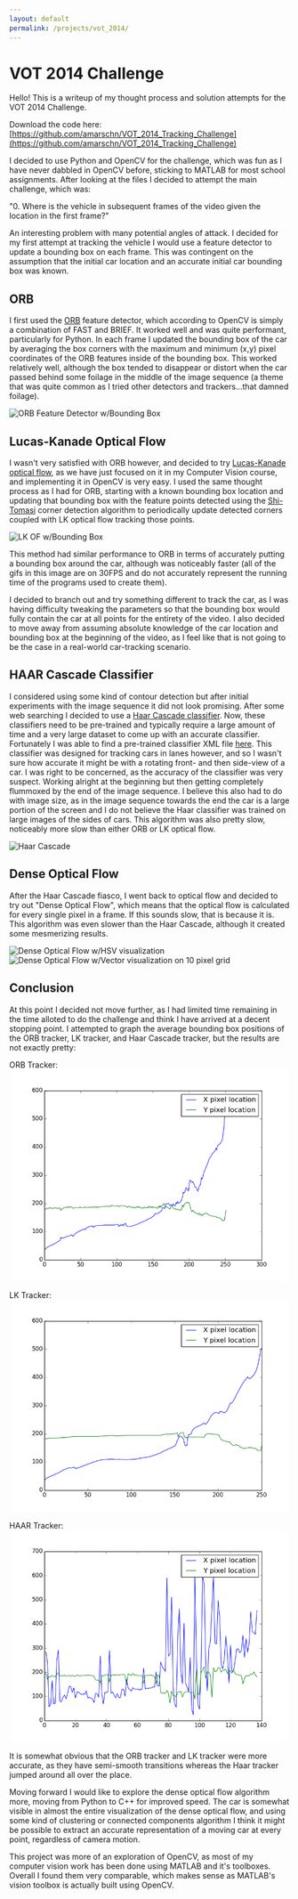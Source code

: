 ```yaml
---
layout: default
permalink: /projects/vot_2014/
---
```


VOT 2014 Challenge
==================

Hello! This is a writeup of my thought process and solution attempts for the VOT 2014 Challenge.

Download the code here: [https://github.com/amarschn/VOT_2014_Tracking_Challenge](https://github.com/amarschn/VOT_2014_Tracking_Challenge)

I decided to use Python and OpenCV for the challenge, which was fun as I have never dabbled in OpenCV before, sticking to MATLAB for most school assignments. After looking at the files I decided to attempt the main challenge, which was:

"0. Where is the vehicle in subsequent frames of the video given the location in the first frame?"

An interesting problem with many potential angles of attack. I decided for my first attempt at tracking the vehicle I would use a feature detector to update a bounding box on each frame. This was contingent on the assumption that the initial car location and an accurate initial car bounding box was known.

ORB
---

I first used the [ORB](https://www.willowgarage.com/sites/default/files/orb_final.pdf) feature detector, which according to OpenCV is simply a combination of FAST and BRIEF. It worked well and was quite performant, particularly for Python. In each frame I updated the bounding box of the car by averaging the box corners with the maximum and minimum (x,y) pixel coordinates of the ORB features inside of the bounding box. This worked relatively well, although the box tended to disappear or distort when the car passed behind some foilage in the middle of the image sequence (a theme that was quite common as I tried other detectors and trackers...that damned foilage).

![ORB Feature Detector w/Bounding Box](/assets/vot_2014_assets/ORB.gif)

Lucas-Kanade Optical Flow
-------------------------

I wasn't very satisfied with ORB however, and decided to try [Lucas-Kanade optical flow](http://en.wikipedia.org/wiki/Lucas%E2%80%93Kanade_method), as we have just focused on it in my Computer Vision course, and implementing it in OpenCV is very easy. I used the same thought process as I had for ORB, starting with a known bounding box location and updating that bounding box with the feature points detected using the [Shi-Tomasi](http://www.ai.mit.edu/courses/6.891/handouts/shi94good.pdf) corner detection algorithm to periodically update detected corners coupled with LK optical flow tracking those points.

![LK OF w/Bounding Box](/assets/vot_2014_assets/LK_OF.gif)

This method had similar performance to ORB in terms of accurately putting a bounding box around the car, although was noticeably faster (all of the gifs in this image are on 30FPS and do not accurately represent the running time of the programs used to create them).

I decided to branch out and try something different to track the car, as I was having difficulty tweaking the parameters so that the bounding box would fully contain the car at all points for the entirety of the video. I also decided to move away from assuming absolute knowledge of the car location and bounding box at the beginning of the video, as I feel like that is not going to be the case in a real-world car-tracking scenario.

HAAR Cascade Classifier
-----------------------

I considered using some kind of contour detection but after initial experiments with the image sequence it did not look promising. After some web searching I decided to use a [Haar Cascade classifier](http://en.wikipedia.org/wiki/Haar-like_features). Now, these classifiers need to be pre-trained and typically require a large amount of time and a very large dataset to come up with an accurate classifier. Fortunately I was able to find a pre-trained classifier XML file [here](https://code.google.com/p/opencv-lane-vehicle-track/). This classifier was designed for tracking cars in lanes however, and so I wasn't sure how accurate it might be with a rotating front- and then side-view of a car. I was right to be concerned, as the accuracy of the classifier was very suspect. Working alright at the beginning but then getting completely flummoxed by the end of the image sequence. I believe this also had to do with image size, as in the image sequence towards the end the car is a large portion of the screen and I do not believe the Haar classifier was trained on large images of the sides of cars. This algorithm was also pretty slow, noticeably more slow than either ORB or LK optical flow.

![Haar Cascade](/assets/vot_2014_assets/HAAR.gif)

Dense Optical Flow
------------------

After the Haar Cascade fiasco, I went back to optical flow and decided to try out "Dense Optical Flow", which means that the optical flow is calculated for every single pixel in a frame. If this sounds slow, that is because it is. This algorithm was even slower than the Haar Cascade, although it created some mesmerizing results.

![Dense Optical Flow w/HSV visualization](/assets/vot_2014_assets/D_OF.gif)
![Dense Optical Flow w/Vector visualization on 10 pixel grid](/assets/vot_2014_assets/D_OF_vec.gif)


Conclusion
----------

At this point I decided not move further, as I had limited time remaining in the time alloted to do the challenge and think I have arrived at a decent stopping point. I attempted to graph the average bounding box positions of the ORB tracker, LK tracker, and Haar Cascade tracker, but the results are not exactly pretty:

ORB Tracker:
![ORB Tracker X and Y position graph](/assets/vot_2014_assets/ORB_graph.png)

LK Tracker:
![LK Tracker X and Y position graph](/assets/vot_2014_assets/LK_graph.png)

HAAR Tracker:
![HAAR Tracker X and Y position graph](/assets/vot_2014_assets/HAAR_graph.png)

It is somewhat obvious that the ORB tracker and LK tracker were more accurate, as they have semi-smooth transitions whereas the Haar tracker jumped around all over the place.

Moving forward I would like to explore the dense optical flow algorithm more, moving from Python to C++ for improved speed. The car is somewhat visible in almost the entire visualization of the dense optical flow, and using some kind of clustering or connected components algorithm I think it might be possible to extract an accurate representation of a moving car at every point, regardless of camera motion.

This project was more of an exploration of OpenCV, as most of my computer vision work has been done using MATLAB and it's toolboxes. Overall I found them very comparable, which makes sense as MATLAB's vision toolbox is actually built using OpenCV.
